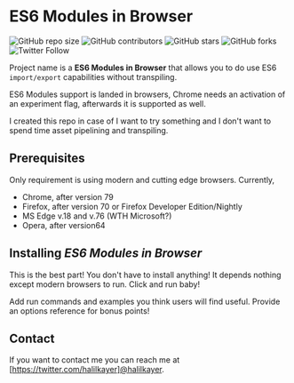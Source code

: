 # ES6 Modules in Browser

<!--- These are examples. See https://shields.io for others or to customize this set of shields. You might want to include dependencies, project status and licence info here --->
![GitHub repo size](https://img.shields.io/github/repo-size/Kjaer/es6-modules-in-browser)
![GitHub contributors](https://img.shields.io/github/contributors/Kjaer/es6-modules-in-browser)
![GitHub stars](https://img.shields.io/github/stars/Kjaer/es6-modules-in-browser?style=social)
![GitHub forks](https://img.shields.io/github/forks/Kjaer/es6-modules-in-browser?style=social)
![Twitter Follow](https://img.shields.io/twitter/follow/halilkayer?style=social)

Project name is a **ES6 Modules in Browser** that allows you to do use ES6 `import/export` capabilities without transpiling.

ES6 Modules support is landed in browsers,
Chrome needs an activation of an experiment flag, afterwards it is supported as well.

I created this repo in case of I want to try something and I don't want to spend time 
asset pipelining and transpiling.

## Prerequisites

Only requirement is using modern and cutting edge browsers. Currently,
 - Chrome, after version 79
 - Firefox, after version 70 or Firefox Developer Edition/Nightly
 - MS Edge v.18 and v.76 (WTH Microsoft?)
 - Opera, after version64

## Installing _ES6 Modules in Browser_
This is the best part!
You don't have to install anything! It depends nothing except modern browsers to run.
Click and run baby!


Add run commands and examples you think users will find useful. Provide an options reference for bonus points!


## Contact

If you want to contact me you can reach me at [https://twitter.com/halilkayer]@halilkayer.